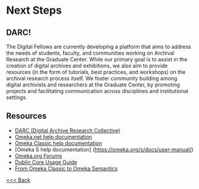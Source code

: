 # Next Steps

## DARC! 
The Digital Fellows are currently developing a platform that aims to address the needs of students, faculty, and communities working on Archival Research at the Graduate Center. While our primary goal is to assist in the creation of digital archives and exhibitions, we also aim to provide resources (in the form of tutorials, best practices, and workshops) on the archival research process itself. We foster community building among digital archivists and researchers at the Graduate Center, by promoting projects and facilitating communication across disciplines and institutional settings.

## Resources
* [DARC (Digital Archive Research Collective)](http://cuny.is/darc)
* [Omeka.net help documentation](http://info.omeka.net/)
* [Omeka Classic help documentation](http://omeka.org/codex/Documentation)
* [Omeka S help documentation]   (https://omeka.org/s/docs/user-manual/)
* [Omeka.org Forums](http://omeka.org/forums/)
* [Dublin Core Usage Guide](http://www.dublincore.org/documents/usageguide/)
* [From Omeka Classic to Omeka Semantics](https://daniel-km.github.io/UpgradeToOmekaS/omeka_plugins.html)   


[<<< Back](whichomeka.md) 